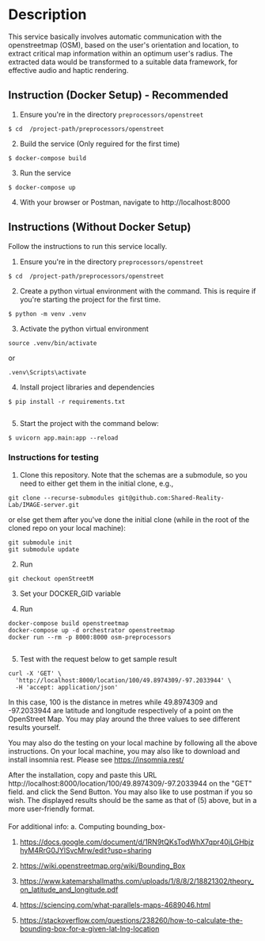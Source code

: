 # Description

This service basically involves automatic communication with the openstreetmap (OSM), based on the user's orientation and location, to extract critical map information within an optimum user's radius. The extracted data would be transformed to a suitable data framework, for effective audio and haptic rendering.



## Instruction (Docker Setup) - Recommended

1. Ensure you're in the directory `preprocessors/openstreet`

```
$ cd  /project-path/preprocessors/openstreet

```
2. Build the service (Only reguired for the first time)

```
$ docker-compose build
```

3. Run the service

```
$ docker-compose up
```

4. With your browser or Postman, navigate to http://localhost:8000


## Instructions (Without Docker Setup)
Follow the instructions to run this service locally.

1. Ensure you're in the directory `preprocessors/openstreet`

```
$ cd  /project-path/preprocessors/openstreet

```
2. Create a python virtual environment with the command. This is require if you're starting the project for the first time.

 ```
$ python -m venv .venv

```

3. Activate the python virtual environment

```
source .venv/bin/activate

```
or 

```
.venv\Scripts\activate

```

4. Install project libraries and dependencies

```
$ pip install -r requirements.txt
 
```
5. Start the project with the command below:

```
$ uvicorn app.main:app --reload
```


### Instructions for testing

1. Clone this repository. Note that the schemas are a submodule, so you need to either get them in the initial clone, e.g.,
```
git clone --recurse-submodules git@github.com:Shared-Reality-Lab/IMAGE-server.git
```

or else get them after you've done the initial clone (while in the root of the cloned repo on your local machine):
```
git submodule init
git submodule update

```

2. Run 

```
git checkout openStreetM

```
3. Set your DOCKER_GID variable 


4. Run

```
docker-compose build openstreetmap
docker-compose up -d orchestrator openstreetmap
docker run --rm -p 8000:8000 osm-preprocessors


```

5. Test with the request below to get sample result
```
curl -X 'GET' \
  'http://localhost:8000/location/100/49.8974309/-97.2033944' \
  -H 'accept: application/json'

```
In this case, 100 is the distance in metres while 49.8974309 and -97.2033944 are
latitude and longitude respectively of a point on the OpenStreet Map. You may play around the three values to see different results yourself.



You may also do the testing on your local machine by following all the above instructions. 
On your local machine, you may also like to download and install insomnia rest. Please see https://insomnia.rest/    

After the installation, copy and paste this URL http://localhost:8000/location/100/49.8974309/-97.2033944 on the "GET" field.
and click the Send Button. You may also like to use postman if you so wish. The displayed results should be the same as that of (5) above, but in a more user-friendly format.

####
For additional info:
a. Computing bounding_box-

1. https://docs.google.com/document/d/1RN9tQKsTodWhX7qpr40jLGHbjzhyM4RrG0JYlSvcMrw/edit?usp=sharing

2. https://wiki.openstreetmap.org/wiki/Bounding_Box

3. https://www.katemarshallmaths.com/uploads/1/8/8/2/18821302/theory_on_latitude_and_longitude.pdf

4. https://sciencing.com/what-parallels-maps-4689046.html

5. https://stackoverflow.com/questions/238260/how-to-calculate-the-bounding-box-for-a-given-lat-lng-location